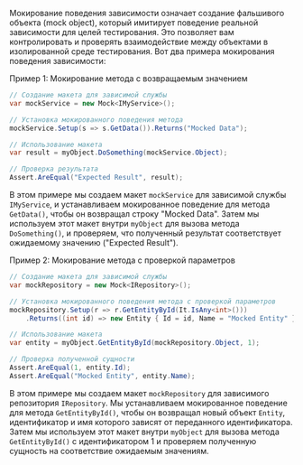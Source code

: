 Мокирование поведения зависимости означает создание фальшивого объекта (mock object), который имитирует поведение реальной зависимости для целей тестирования. Это позволяет вам контролировать и проверять взаимодействие между объектами в изолированной среде тестирования. Вот два примера мокирования поведения зависимости:

Пример 1: Мокирование метода с возвращаемым значением

```csharp
// Создание макета для зависимой службы
var mockService = new Mock<IMyService>();

// Установка мокированного поведения метода
mockService.Setup(s => s.GetData()).Returns("Mocked Data");

// Использование макета
var result = myObject.DoSomething(mockService.Object);

// Проверка результата
Assert.AreEqual("Expected Result", result);
```

В этом примере мы создаем макет `mockService` для зависимой службы `IMyService`, и устанавливаем мокированное поведение для метода `GetData()`, чтобы он возвращал строку "Mocked Data". Затем мы используем этот макет внутри `myObject` для вызова метода `DoSomething()`, и проверяем, что полученный результат соответствует ожидаемому значению ("Expected Result").

Пример 2: Мокирование метода с проверкой параметров

```csharp
// Создание макета для зависимой службы
var mockRepository = new Mock<IRepository>();

// Установка мокированного поведения метода с проверкой параметров
mockRepository.Setup(r => r.GetEntityById(It.IsAny<int>()))
    .Returns((int id) => new Entity { Id = id, Name = "Mocked Entity" });

// Использование макета
var entity = myObject.GetEntityById(mockRepository.Object, 1);

// Проверка полученной сущности
Assert.AreEqual(1, entity.Id);
Assert.AreEqual("Mocked Entity", entity.Name);
```

В этом примере мы создаем макет `mockRepository` для зависимого репозитория `IRepository`. Мы устанавливаем мокированное поведение для метода `GetEntityById()`, чтобы он возвращал новый объект `Entity`, идентификатор и имя которого зависят от переданного идентификатора. Затем мы используем этот макет внутри `myObject` для вызова метода `GetEntityById()` с идентификатором 1 и проверяем полученную сущность на соответствие ожидаемым значениям.
